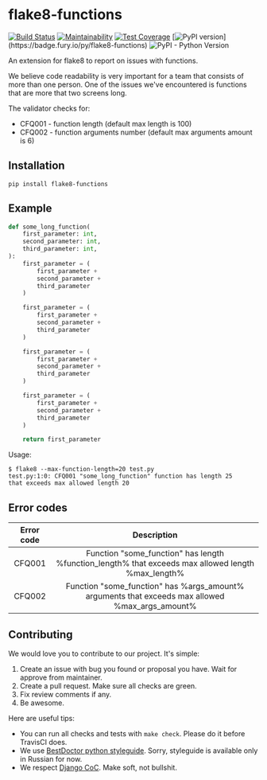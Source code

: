 # flake8-functions

[![Build Status](https://travis-ci.org/best-doctor/flake8-functions.svg?branch=master)](https://travis-ci.org/best-doctor/flake8-functions)
[![Maintainability](https://api.codeclimate.com/v1/badges/4cdbd67833752665ee79/maintainability)](https://codeclimate.com/github/best-doctor/flake8-functions/maintainability)
[![Test Coverage](https://api.codeclimate.com/v1/badges/4cdbd67833752665ee79/test_coverage)](https://codeclimate.com/github/best-doctor/flake8-functions/test_coverage)
[![PyPI version](https://badge.fury.io/py/flake8-functions.svg?)](https://badge.fury.io/py/flake8-functions)
![PyPI - Python Version](https://img.shields.io/pypi/pyversions/flake8-functions)

An extension for flake8 to report on issues with functions.

We believe code readability is very important for a team that consists of
more than one person. One of the issues we've encountered is functions
that are more that two screens long.

The validator checks for:

* CFQ001 - function length (default max length is 100)
* CFQ002 - function arguments number (default max arguments amount is 6)

## Installation

```terminal
pip install flake8-functions
```

## Example

```python
def some_long_function(
    first_parameter: int,
    second_parameter: int,
    third_parameter: int,
):
    first_parameter = (
        first_parameter +
        second_parameter +
        third_parameter
    )

    first_parameter = (
        first_parameter +
        second_parameter +
        third_parameter
    )

    first_parameter = (
        first_parameter +
        second_parameter +
        third_parameter
    )

    first_parameter = (
        first_parameter +
        second_parameter +
        third_parameter
    )

    return first_parameter
```

Usage:

```terminal
$ flake8 --max-function-length=20 test.py
test.py:1:0: CFQ001 "some_long_function" function has length 25
that exceeds max allowed length 20
```

## Error codes

| Error code |                     Description                                                                    |
|:----------:|:--------------------------------------------------------------------------------------------------:|
|   CFQ001   | Function "some_function" has length %function_length% that exceeds max allowed length %max_length% |
|   CFQ002   | Function "some_function" has %args_amount% arguments that exceeds max allowed %max_args_amount%    |

## Contributing

We would love you to contribute to our project. It's simple:

1. Create an issue with bug you found or proposal you have.
   Wait for approve from maintainer.
1. Create a pull request. Make sure all checks are green.
1. Fix review comments if any.
1. Be awesome.

Here are useful tips:

* You can run all checks and tests with `make check`.
  Please do it before TravisCI does.
* We use [BestDoctor python styleguide](https://github.com/best-doctor/guides/blob/master/guides/python_styleguide.md).
  Sorry, styleguide is available only in Russian for now.
* We respect [Django CoC](https://www.djangoproject.com/conduct/).
  Make soft, not bullshit.
